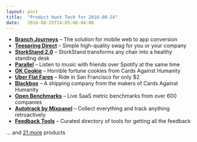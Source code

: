 ```yaml
---
layout: post
title:  "Product Hunt Tech for 2016-08-24"
date:   2016-08-25T14:05:06-04:00
---
```


* **[Branch Journeys](https://www.producthunt.com/tech/branch-journeys?utm_campaign=producthunt-api&utm_medium=api&utm_source=Application%3A+Daily+Digest+RSS+%28ID%3A+3202%29)** – The solution for mobile web to app conversion
* **[Teespring Direct](https://www.producthunt.com/tech/teespring-direct?utm_campaign=producthunt-api&utm_medium=api&utm_source=Application%3A+Daily+Digest+RSS+%28ID%3A+3202%29)** – Simple high-quality swag for you or your company
* **[StorkStand 2.0](https://www.producthunt.com/tech/storkstand-2-0?utm_campaign=producthunt-api&utm_medium=api&utm_source=Application%3A+Daily+Digest+RSS+%28ID%3A+3202%29)** – StorkStand transforms any chair into a healthy standing desk
* **[Parallel](https://www.producthunt.com/tech/parallel?utm_campaign=producthunt-api&utm_medium=api&utm_source=Application%3A+Daily+Digest+RSS+%28ID%3A+3202%29)** – Listen to music with friends over Spotify at the same time
* **[OK Cookie](https://www.producthunt.com/tech/ok-cookie?utm_campaign=producthunt-api&utm_medium=api&utm_source=Application%3A+Daily+Digest+RSS+%28ID%3A+3202%29)** – Horrible fortune cookies from Cards Against Humanity
* **[Uber Flat Fares](https://www.producthunt.com/tech/uber-flat-fares?utm_campaign=producthunt-api&utm_medium=api&utm_source=Application%3A+Daily+Digest+RSS+%28ID%3A+3202%29)** – Ride in San Francisco for only $2
* **[Blackbox](https://www.producthunt.com/tech/blackbox-3?utm_campaign=producthunt-api&utm_medium=api&utm_source=Application%3A+Daily+Digest+RSS+%28ID%3A+3202%29)** – A shipping company from the makers of Cards Against Humanity
* **[Open Benchmarks](https://www.producthunt.com/tech/open-benchmarks?utm_campaign=producthunt-api&utm_medium=api&utm_source=Application%3A+Daily+Digest+RSS+%28ID%3A+3202%29)** – Live SaaS metric benchmarks from over 600 companies
* **[Autotrack by Mixpanel](https://www.producthunt.com/tech/autotrack-by-mixpanel-2?utm_campaign=producthunt-api&utm_medium=api&utm_source=Application%3A+Daily+Digest+RSS+%28ID%3A+3202%29)** – Collect everything and track anything retroactively
* **[Feedback Tools](https://www.producthunt.com/tech/feedback-tools?utm_campaign=producthunt-api&utm_medium=api&utm_source=Application%3A+Daily+Digest+RSS+%28ID%3A+3202%29)** – Curated directory of tools for getting all the feedback

… and [21 more](https://www.producthunt.com/tech) products